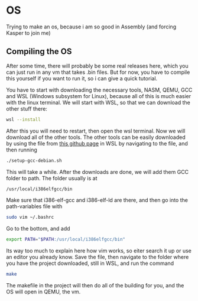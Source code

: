 # OS
Trying to make an os, because i am so good in Assembly (and forcing Kasper to join me)


## Compiling the OS
After some time, there will probably be some real releases here, which you can just run in any vm that takes .bin files. 
But for now, you have to compile this yourself if you want to run it, so i can give a quick tutorial. 

You have to start with downloading the necessary tools, NASM, QEMU, GCC and WSL (Windows subsystem for Linux), because all of this is much easier with the linux terminal.
We will start with WSL, so that we can download the other stuff there:
```bash
wsl --install
```
After this you will need to restart, then open the wsl terminal. Now we will download all of the other tools. 
The other tools can be easily downloaded by using the file from [this github page](https://github.com/mell-o-tron/MellOs/blob/main/A_Setup/setup-gcc-debian.sh) in WSL by navigating to the file, and then running 
```bash
./setup-gcc-debian.sh
```
This will take a while. After the downloads are done, we will add them GCC folder to path. The folder usually is at 
```bash
/usr/local/i386elfgcc/bin
```
Make sure that i386-elf-gcc and i386-elf-ld are there, and then go into the path-variables file with
```bash
sudo vim ~/.bashrc
```
Go to the bottom, and add 
```bash
export PATH="$PATH:/usr/local/i386elfgcc/bin"
```
Its way too much to explain here how vim works, so eiter search it up or use an editor you already know.
Save the file, then navigate to the folder where you have the project downloaded, still in WSL, and run the command
```bash
make
```
The makefile in the project will then do all of the building for you, and the OS will open in QEMU, the vm.
